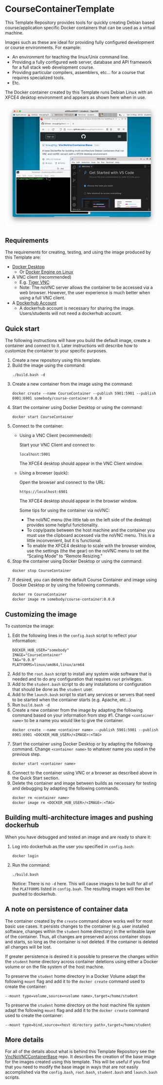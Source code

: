 # CourseContainerTemplate

This Template Repository provides tools for quickly creating Debian based course/application specific Docker containers that can be used as a virtual machine.  

Images such as these are ideal for providing fully configured development or course environments.  For example:
* An environment for teaching the linux/Unix command line.
* Providing a fully configured web server, database and API framework for a full stack web development course.
* Providing particular compilers, assemblers, etc... for a course that requires specialized tools.
* Etc.

The Docker container created by this Template runs Debian Linux with an XFCE4 desktop environment and appears as shown here when in use.

![Debian XFCE4 desktop running in a VNC client](desktop.jpg)

## Requirements

The requirements for creating, testing, and using the image produced by this Template are:
* [Docker Desktop](https://docs.docker.com/desktop/install/windows-install/)
  * Or [Docker Engine on Linux](https://docs.docker.com/engine/install/)
* A VNC client (recommended)
  * E.g. [Tiger VNC](https://sourceforge.net/projects/tigervnc/files/stable/)
  * Note: The noVNC server allows the container to be accessed via a web browser.  However, the user experience is much better when using a full VNC client.
* A [Dockerhub Account](https://hub.docker.com/)
  * A dockerhub account is necessary for sharing the image. Users/students will not need a dockerhub account.

## Quick start

The following instructions will have you build the default image, create a container and connect to it.  Later instructions will describe how to customize the container to your specific purposes.

1. Create a new repository using this template.
2. Build the image using the command:
   ```
   ./build.bash -d
   ```
3. Create a new container from the image using the command:
   ```
   docker create --name CourseContainer --publish 5901:5901 --publish 6901:6901 somebody/course-container:0.0.0
   ```
4. Start the container using Docker Desktop or using the command:
   ```
   docker start CourseContainer
   ```
5. Connect to the container:
   * Using a VNC Client (recommended):
  
     Start your VNC Client and connect to:
     ```
     localhost:5901
     ```

     The XFCE4 desktop should appear in the VNC Client window.

   * Using a browser (quick):

     Open the browser and connect to the URL: 
     ```
     https://localhost:6901
     ```

     The XFCE4 desktop should appear in the browser window.  
 
     Some tips for using the container via noVNC:
     * The noVNC menu (the little tab on the left side of the desktop) provides some helpful functionality.
     * To copy/paste between the host machine and the container you must use the clipboard accessed via the noVNC menu. This is a little inconvenient, but it is functional.
     * To enable the XFCE4 desktop to scale with the browser window, use the settings (the the gear) on the noVNC menu to set the “Scaling Mode” to “Remote Resizing.”
6. Stop the container using Docker Desktop or using the command:
   ```
   docker stop CourseContainer
   ```
7. If desired, you can delete the default Course Container and image using Docker Desktop or by using the following commands.
   ```
   docker rm CourseContainer
   docker image rm somebody/course-container:0.0.0
   ```

## Customizing the image

To customize the image:

1. Edit the following lines in the `config.bash` script to reflect your information:
   ```
   DOCKER_HUB_USER="somebody"
   IMAGE="CourseContainer"
   TAG="0.0.0"
   PLATFORMS=linux/amd64,linux/arm64
   ```
2. Add to the `root.bash` script to install any system wide software that is needed and to do any configuration that requires `root` privileges.
3. Add to the `student.bash` script to do any installations or configuration that should be done as the `student` user.
4. Add to the `launch.bash` script to start any services or servers that need to be started when the container starts (e.g. Apache, etc...)
5. Run `build.bash -d` 
6. Create a new container from the image by adapting the following command based on your information from step #1.  Change `<container name>` to be a name you would like to give the container.
   ```
   docker create --name <container name> --publish 5901:5901 --publish 6901:6901 <DOCKER_HUB_USER>/<IMAGE>:<TAG>
   ```
7. Start the container using Docker Desktop or by adapting the following command.  Change `<container name>` to whatever name you used in the previous step.
   ```
   docker start <container name>
   ```
8. Connect to the container using VNC or a browser as described above in the Quick Start section.
9. Delete the container and image between builds as necessary for testing and debugging by adapting the following commands.
   ```
   docker rm <container name>
   docker image rm <DOCKER_HUB_USER>/<IMAGE>:<TAG>
   ```

## Building multi-architecture images and pushing dockerhub

When you have debugged and tested an image and are ready to share it:

1. Log into dockerhub as the user you specified in `config.bash`:
   ```
   docker login
   ```
2. Run the command:
   ```
   ./build.bash
   ```
   Notice: There is no `-d` here.  This will cause images to be built for all of the `PLATFORMS` listed in `config.baah`.  The resulting images will then be pushed to dockerhub.

## A note on persistence of container data

The container created by the `create` command above works well for most basic use cases. It persists changes to the container (e.g. user installed software, changes within the `student` home directory) in the writeable layer of the container.  Thus, all changes are preserved across container stops and starts, so long as the container is not deleted.  If the container is deleted all changes will be lost. 

If greater persistence is desired it is possible to preserve the changes within the `student` home directory across container deletions using either a Docker volume or on the file system of the host machine.  

To preserve the `student` home directory in a Docker Volume adapt the following `mount` flag and add it to the `docker create` command used to create the container:

```
--mount type=volume,source=<volume name>,target=/home/student
```

To preserve the `student` home directory on the host machine file system adapt the following `mount` flag and add it to the `docker create` command used to create the container:

```
--mount type=bind,source=<host directory path>,target=/home/student
```

## More details

For all of the details about what is behind this Template Repository see the [VncNoVNCContainerBase](https://github.com/braughtg/VncNoVncContainerBase) repo. It describes the creation of the base image for the images created using this template.  This will be useful if you find that you need to modify the base image in ways that are not easily accomplished via the `config.bash`, `root.bash`, `student.bash` and `launch.bash` scripts.
